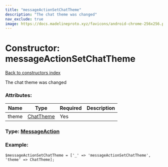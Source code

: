 ```yaml
---
title: "messageActionSetChatTheme"
description: "The chat theme was changed"
nav_exclude: true
image: https://docs.madelineproto.xyz/favicons/android-chrome-256x256.png
---
```

# Constructor: messageActionSetChatTheme  
[Back to constructors index](/API_docs/constructors/index.html)



The chat theme was changed

### Attributes:

| Name     |    Type       | Required | Description |
|----------|---------------|----------|-------------|
|theme|[ChatTheme](/API_docs/types/ChatTheme.html) | Yes|



### Type: [MessageAction](/API_docs/types/MessageAction.html)


### Example:

```
$messageActionSetChatTheme = ['_' => 'messageActionSetChatTheme', 'theme' => ChatTheme];
```  
